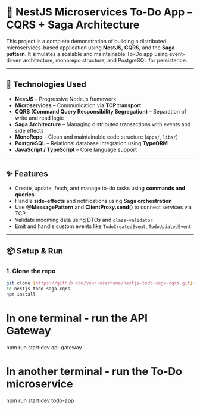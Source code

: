 # 🧩 NestJS Microservices To-Do App – CQRS + Saga Architecture

This project is a complete demonstration of building a distributed microservices-based application using **NestJS**, **CQRS**, and the **Saga pattern**. It simulates a scalable and maintainable To-Do app using event-driven architecture, monorepo structure, and PostgreSQL for persistence.

---

## 🚀 Technologies Used

- **NestJS** – Progressive Node.js framework
- **Microservices** – Communication via **TCP transport**
- **CQRS (Command Query Responsibility Segregation)** – Separation of write and read logic
- **Saga Architecture** – Managing distributed transactions with events and side effects
- **MonoRepo** – Clean and maintainable code structure (`apps/`, `libs/`)
- **PostgreSQL** – Relational database integration using **TypeORM**
- **JavaScript / TypeScript** – Core language support

---

## ✨ Features

- Create, update, fetch, and manage to-do tasks using **commands and queries**
- Handle **side-effects** and notifications using **Saga orchestration**
- Use **@MessagePattern** and **ClientProxy.send()** to connect services via TCP
- Validate incoming data using DTOs and `class-validator`
- Emit and handle custom events like `TodoCreatedEvent`, `TodoUpdatedEvent`

---

## 📦 Setup & Run

### 1. Clone the repo

```bash
git clone [https://github.com/your-username/nestjs-todo-saga-cqrs.git](https://github.com/PratikPatil3235/saga-architecture.git)
cd nestjs-todo-saga-cqrs
npm install

```

# In one terminal - run the API Gateway
npm run start:dev api-gateway

# In another terminal - run the To-Do microservice
npm run start:dev todo-app
